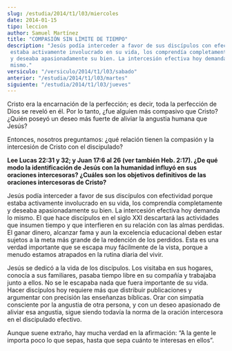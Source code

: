 ```yaml
---
slug: /estudia/2014/t1/l03/miercoles
date: 2014-01-15
tipo: leccion
author: Samuel Martínez
title: "COMPASIÓN SIN LÍMITE DE TIEMPO"
description: "Jesús podía interceder a favor de sus discípulos con efectividad porque estaba activamente involucrado en su vida, los comprendía completamente y deseaba apasionadamente su bien. La intercesión efectiva hoy demanda lo mismo."
versiculo: "/versiculo/2014/t1/l03/sabado"
anterior: "/estudia/2014/t1/l03/martes"
siguiente: "/estudia/2014/t1/l03/jueves"
---
```


Cristo era la encarnación de la perfección; es decir, toda la perfección de Dios se reveló en él. Por lo tanto, ¿fue alguien más compasivo que Cristo? ¿Quién poseyó un deseo más fuerte de aliviar la angustia humana que Jesús?

Entonces, nosotros preguntamos: ¿qué relación tienen la compasión y la intercesión de Cristo con el discipulado?

**Lee Lucas 22:31 y 32; y Juan 17:6 al 26 (ver también Heb. 2:17). ¿De qué modo la identificación de Jesús con la humanidad influyó en sus oraciones intercesoras? ¿Cuáles son los objetivos definitivos de las oraciones intercesoras de Cristo?**

Jesús podía interceder a favor de sus discípulos con efectividad porque estaba activamente involucrado en su vida, los comprendía completamente y deseaba apasionadamente su bien. La intercesión efectiva hoy demanda lo mismo. El que hace discípulos en el siglo XXI descartará las actividades que insumen tiempo y que interfieren en su relación con las almas perdidas. El ganar dinero, alcanzar fama y aun la excelencia educacional deben estar sujetos a la meta más grande de la redención de los perdidos. Esta es una verdad importante que se escapa muy fácilmente de la vista, porque a menudo estamos atrapados en la rutina diaria del vivir.

Jesús se dedicó a la vida de los discípulos. Los visitaba en sus hogares, conocía a sus familiares, pasaba tiempo libre en su compañía y trabajaba junto a ellos. No se le escapaba nada que fuera importante de su vida. Hacer discípulos hoy requiere más que distribuir publicaciones y argumentar con precisión las enseñanzas bíblicas. Orar con simpatía consciente por la angustia de otra persona, y con un deseo apasionado de aliviar esa angustia, sigue siendo todavía la norma de la oración intercesora en el discipulado efectivo.

Aunque suene extraño, hay mucha verdad en la afirmación: “A la gente le importa poco lo que sepas, hasta que sepa cuánto te interesas en ellos”.
